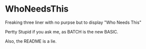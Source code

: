 # WhoNeedsThis
Freaking three liner with no purpse but to display "Who Needs This"

Pertty Stupid if you ask me, as BATCH is the new BASIC.

Also, the README is a lie.
